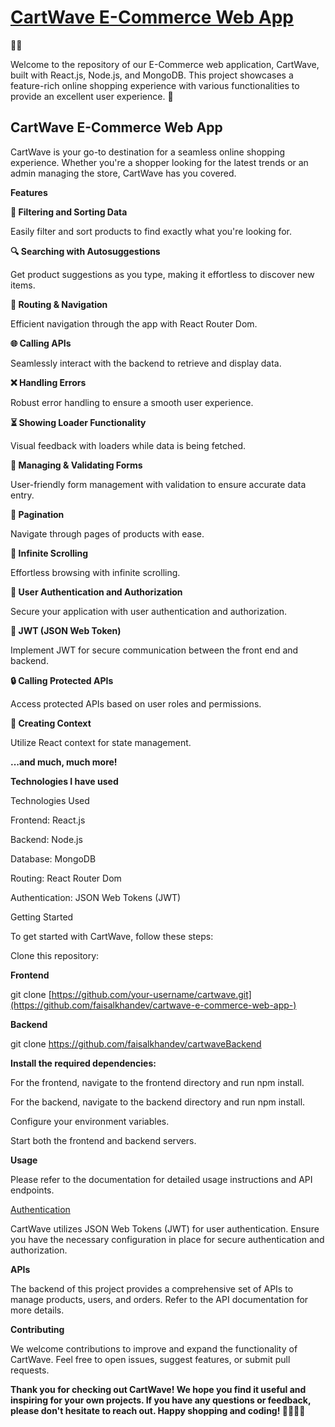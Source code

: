 <h1><a href="https://cartwave.netlify.app/" >CartWave E-Commerce Web App</a></h1> 🛒🌐

Welcome to the repository of our E-Commerce web application, CartWave, built with React.js, Node.js, and MongoDB. This project showcases a feature-rich online shopping experience with various functionalities to provide an excellent user experience. 🚀

<h2>CartWave E-Commerce Web App</h2>

CartWave is your go-to destination for a seamless online shopping experience. Whether you're a shopper looking for the latest trends or an admin managing the store, CartWave has you covered.

**Features**

**🧩 **Filtering and Sorting Data****

Easily filter and sort products to find exactly what you're looking for.

**🔍 **Searching with Autosuggestions****

Get product suggestions as you type, making it effortless to discover new items.

**🚀 Routing & Navigation**

Efficient navigation through the app with React Router Dom.

**🌐 Calling APIs**

Seamlessly interact with the backend to retrieve and display data.

**❌ Handling Errors**

Robust error handling to ensure a smooth user experience.

**⏳ Showing Loader Functionality**

Visual feedback with loaders while data is being fetched.

**📝 Managing & Validating Forms**

User-friendly form management with validation to ensure accurate data entry.

**📖 Pagination**

Navigate through pages of products with ease.

**🔄 Infinite Scrolling**

Effortless browsing with infinite scrolling.

**🔐 User Authentication and Authorization**

Secure your application with user authentication and authorization.

**🌟 JWT (JSON Web Token)**

Implement JWT for secure communication between the front end and backend.

****🔒 Calling Protected APIs****

Access protected APIs based on user roles and permissions.

**🔄 Creating Context**

Utilize React context for state management.


**...and much, much more!**

**Technologies I have used**

Technologies Used

Frontend: React.js

Backend: Node.js

Database: MongoDB

Routing: React Router Dom

Authentication: JSON Web Tokens (JWT)

Getting Started

To get started with CartWave, follow these steps:

Clone this repository: 

**Frontend**

git clone [https://github.com/your-username/cartwave.git](https://github.com/faisalkhandev/cartwave-e-commerce-web-app-)

**Backend**

git clone https://github.com/faisalkhandev/cartwaveBackend


****Install the required dependencies:****

For the frontend, navigate to the frontend directory and run npm install.

For the backend, navigate to the backend directory and run npm install.

Configure your environment variables.

Start both the frontend and backend servers.

********Usage********

Please refer to the documentation for detailed usage instructions and API endpoints.

[Authentication](https://github.com/faisalkhandev/cartwaveBackend)

CartWave utilizes JSON Web Tokens (JWT) for user authentication. Ensure you have the necessary configuration in place for secure authentication and authorization.

**APIs**

The backend of this project provides a comprehensive set of APIs to manage products, users, and orders. Refer to the API documentation for more details.

**Contributing**

We welcome contributions to improve and expand the functionality of CartWave. Feel free to open issues, suggest features, or submit pull requests.


**Thank you for checking out CartWave! We hope you find it useful and inspiring for your own projects. If you have any questions or feedback, please don't hesitate to reach out. Happy shopping and coding! 👩‍💻👨‍💻**
